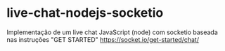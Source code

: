 # live-chat-nodejs-socketio
Implementação de um live chat JavaScript (node) com socketio baseada nas instruções "GET STARTED" https://socket.io/get-started/chat/
